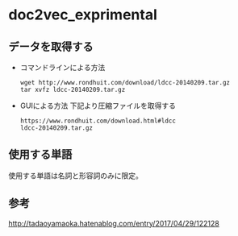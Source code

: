 # doc2vec_exprimental

## データを取得する
* コマンドラインによる方法
    ```
    wget http://www.rondhuit.com/download/ldcc-20140209.tar.gz
    tar xvfz ldcc-20140209.tar.gz
    ```
* GUIによる方法
    下記より圧縮ファイルを取得する
    ```
    https://www.rondhuit.com/download.html#ldcc
    ldcc-20140209.tar.gz 
    ```

## 使用する単語
使用する単語は名詞と形容詞のみに限定。

## 参考
http://tadaoyamaoka.hatenablog.com/entry/2017/04/29/122128

